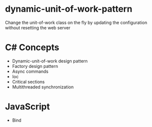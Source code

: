 # dynamic-unit-of-work-pattern
<div>
Change the unit-of-work class on the fly by updating the configuration without resetting the web server
</div>

<div>
  <h1>C# Concepts</h1>
  <ul>
    <li>Dynamic-unit-of-work design pattern</li>
    <li>Factory design pattern</li>
    <li>Async commands</li>
    <li>Ioc</li>
    <li>Critical sections</li>
    <li>Multithreaded synchronization</li>
  </ul>
</div>

<div>
  <h1>JavaScript</h1>
  <ul>
    <li>Bind</li>
  </ul>
</div>
